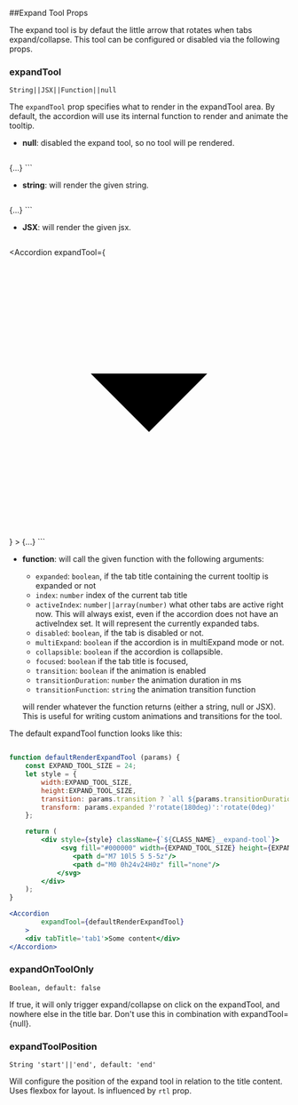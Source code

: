 ##Expand Tool Props

The expand tool is by defaut the little arrow that rotates when tabs expand/collapse. This tool can
be configured or disabled via the following props.

### expandTool

`String||JSX||Function||null`

The `expandTool` prop specifies what to render in the expandTool area. By default, the accordion will use its internal function to render and animate the tooltip. 

- **null**: disabled the expand tool, so no tool will pe rendered. 
	```jsx
<Accordion
		expandTool={null}
	>
	{...}
</Accordion>
	```

- **string**: will render the given string.
	```jsx
<Accordion
		expandTool='x'
	>
	{...}
</Accordion>
	```
- **JSX**: will render the given jsx.

	```jsx
<Accordion
		expandTool={
			<svg fill="#000000" width={24} height={24} viewBox="0 0 24 24">
				<path d="M7 10l5 5 5-5z"/>
				<path d="M0 0h24v24H0z" fill="none"/>
			</svg>
		}
	>
	{...}
</Accordion>
	```
- **function**: will call the given function with the following arguments:
	- `expanded`: `boolean`, if the tab title containing the current tooltip is expanded or not
	- `index`: `number` index of the current tab title
	- `activeIndex`:  `number||array(number)` what other tabs are active right now. This will always exist, even if the accordion does not have an activeIndex set. It will represent the currently expanded tabs.
	- `disabled`: `boolean`, if the tab is disabled or not.
	- `multiExpand`: `boolean` if the accordion is in multiExpand mode or not.
	- `collapsible`: `boolean` if the accordion is collapsible.
	- `focused`: `boolean` if the tab title is focused,
	- `transition`: `boolean` if the animation is enabled 
	- `transitionDuration`: `number` the animation duration in ms
	- `transitionFunction`: `string` the animation transition function

	will render whatever the function returns (either a string, null or JSX). This is useful for writing custom animations and transitions for the tool.

The default expandTool function looks like this:

```jsx

function defaultRenderExpandTool (params) {
	const EXPAND_TOOL_SIZE = 24;
	let style = {
		width:EXPAND_TOOL_SIZE,
		height:EXPAND_TOOL_SIZE,
		transition: params.transition ? `all ${params.transitionDuration}ms ${params.transitionFunction}` : '',
		transform: params.expanded ?'rotate(180deg)':'rotate(0deg)'
	};

	return (
		<div style={style} className={`${CLASS_NAME}__expand-tool`}>
			 <svg fill="#000000" width={EXPAND_TOOL_SIZE} height={EXPAND_TOOL_SIZE} viewBox="0 0 24 24">
				<path d="M7 10l5 5 5-5z"/>
				<path d="M0 0h24v24H0z" fill="none"/>
			</svg>
		</div>
	);
}

<Accordion
		expandTool={defaultRenderExpandTool}
	>
	<div tabTitle='tab1'>Some content</div>
</Accordion>
```

### expandOnToolOnly

`Boolean, default: false`

If true, it will only trigger expand/collapse on click on the expandTool, and nowhere else in the title bar. Don't use this in combination with expandTool={null}.

### expandToolPosition

`String 'start'||'end', default: 'end'`

Will configure the position of the expand tool in relation to the title content. Uses flexbox for layout. Is influenced by `rtl` prop.


